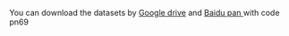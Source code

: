 You can download the datasets by [Google drive](https://drive.google.com/file/d/1h3dvXsH16ORotczcoFDqSSDSYb4mIDyo/view?usp=sharing) and [Baidu pan
](https://pan.baidu.com/s/1zm93MtE1X-dm678ke1-lIQ) with code pn69
